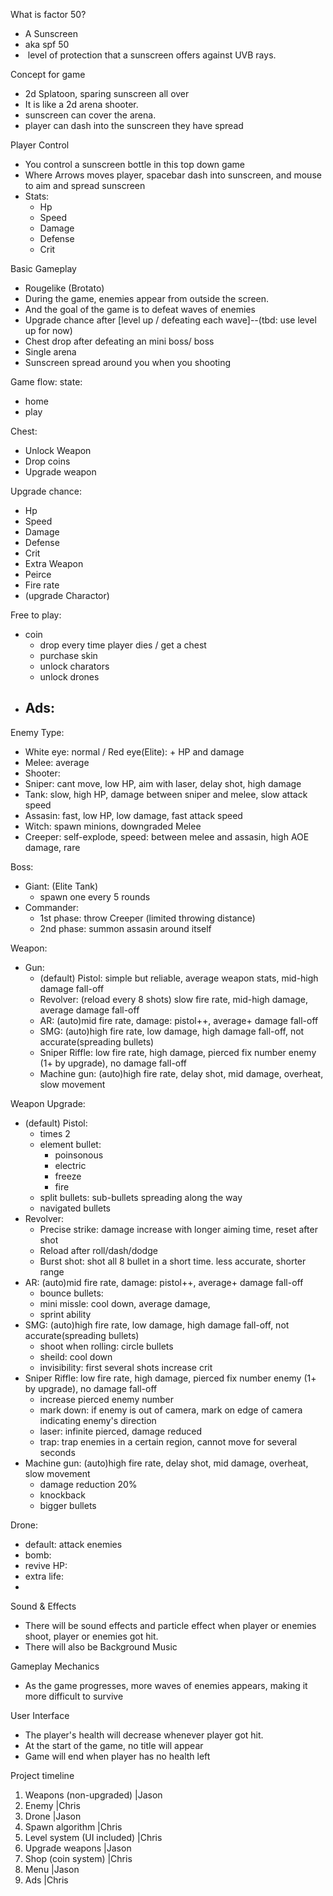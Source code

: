 
What is factor 50? 
 - A Sunscreen 
 - aka spf 50
 -  level of protection that a sunscreen offers against UVB rays.

Concept for game
 - 2d Splatoon, sparing sunscreen all over 
 - It is like a 2d arena shooter. 
 - sunscreen can cover the arena. 
 - player can dash into the sunscreen they have spread

Player Control
 - You control a sunscreen bottle in this top down game
 - Where Arrows moves player, spacebar dash into sunscreen, and mouse to aim and spread sunscreen
 - Stats:
   - Hp
   - Speed
   - Damage
   - Defense
   - Crit

Basic Gameplay
 - Rougelike (Brotato)
 - During the game, enemies appear from outside the screen.
 - And the goal of the game is to defeat waves of enemies
 - Upgrade chance after [level up / defeating each wave]--(tbd: use level up for now)
 - Chest drop after defeating an mini boss/ boss
 - Single arena
 - Sunscreen spread around you when you shooting

Game flow:
state:
 - home
 - play

Chest:
 - Unlock Weapon
 - Drop coins
 - Upgrade weapon

Upgrade chance:
 - Hp
 - Speed
 - Damage
 - Defense
 - Crit
 - Extra Weapon
 - Peirce
 - Fire rate
 - (upgrade Charactor)

Free to play:
 - coin
   - drop every time player dies / get a chest
   - purchase skin
   - unlock charators
   - unlock drones
 - Ads:
   - 

Enemy Type:
 - White eye: normal / Red eye(Elite): + HP and damage
 - Melee: average
 - Shooter: 
 - Sniper: cant move, low HP, aim with laser, delay shot, high damage
 - Tank: slow, high HP, damage between sniper and melee, slow attack speed
 - Assasin: fast, low HP, low damage, fast attack speed
 - Witch: spawn minions, downgraded Melee
 - Creeper: self-explode, speed: between melee and assasin, high AOE damage, rare

Boss:
 - Giant: (Elite Tank)
   - spawn one every 5 rounds
 - Commander:
   - 1st phase: throw Creeper (limited throwing distance)
   - 2nd phase: summon assasin around itself

Weapon:
 - Gun:
   - (default) Pistol: simple but reliable, average weapon stats, mid-high damage fall-off
   - Revolver: (reload every 8 shots) slow fire rate, mid-high damage, average damage fall-off
   - AR: (auto)mid fire rate, damage: pistol++, average+ damage fall-off
   - SMG: (auto)high fire rate, low damage, high damage fall-off, not accurate(spreading bullets)
   - Sniper Riffle: low fire rate, high damage, pierced fix number enemy (1+ by upgrade), no damage fall-off
   - Machine gun: (auto)high fire rate, delay shot, mid damage, overheat, slow movement

Weapon Upgrade:
   - (default) Pistol:
     - times 2
     - element bullet:
       - poinsonous
       - electric
       - freeze
       - fire
     - split bullets: sub-bullets spreading along the way
     - navigated bullets
   - Revolver:
     - Precise strike: damage increase with longer aiming time, reset after shot
     - Reload after roll/dash/dodge
     - Burst shot: shot all 8 bullet in a short time. less accurate, shorter range
   - AR: (auto)mid fire rate, damage: pistol++, average+ damage fall-off
     - bounce bullets:
     - mini missle: cool down, average damage,
     - sprint ability
   - SMG: (auto)high fire rate, low damage, high damage fall-off, not accurate(spreading bullets)
     - shoot when rolling: circle bullets
     - sheild: cool down
     - invisibility: first several shots increase crit
   - Sniper Riffle: low fire rate, high damage, pierced fix number enemy (1+ by upgrade), no damage fall-off
     - increase pierced enemy number
     - mark down: if enemy is out of camera, mark on edge of camera indicating enemy's direction
     - laser: infinite pierced, damage reduced
     - trap: trap enemies in a certain region, cannot move for several seconds
   - Machine gun: (auto)high fire rate, delay shot, mid damage, overheat, slow movement
     - damage reduction 20%
     - knockback
     - bigger bullets

Drone:
 - default: attack enemies
 - bomb:
 - revive HP:
 - extra life:
 - 

Sound & Effects
 - There will be sound effects and particle effect when player or enemies shoot, player or enemies got hit. 
 - There will also be Background Music

Gameplay Mechanics
 - As the game progresses, more waves of enemies appears, making it more difficult to survive

User Interface
 - The player's health will decrease whenever player got hit.
 - At the start of the game, no title will appear
 - Game will end when player has no health left

Project timeline
1. Weapons (non-upgraded) |Jason
2. Enemy |Chris
3. Drone |Jason
4. Spawn algorithm |Chris
5. Level system (UI included) |Chris
6. Upgrade weapons |Jason
7. Shop (coin system) |Chris
8. Menu |Jason
9. Ads |Chris